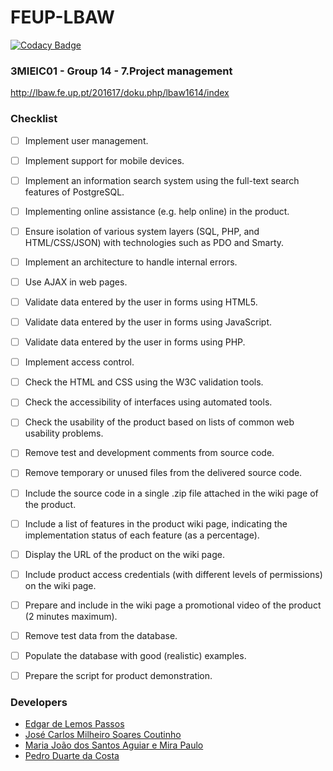 # FEUP-LBAW

[![Codacy Badge](https://api.codacy.com/project/badge/Grade/7eecef04939b4eca9350a3a964269bee)](https://www.codacy.com?utm_source=github.com&amp;utm_medium=referral&amp;utm_content=pedro-c/FEUP-LBAW&amp;utm_campaign=Badge_Grade)

### 3MIEIC01 - Group 14 - 7.Project management
http://lbaw.fe.up.pt/201617/doku.php/lbaw1614/index

### Checklist

- [ ] Implement user management.

- [ ] Implement support for mobile devices.

- [ ] Implement an information search system using the full-text search features of PostgreSQL.

- [ ] Implementing online assistance (e.g. help online) in the product.

- [ ] Ensure isolation of various system layers (SQL, PHP, and HTML/CSS/JSON) with technologies such as PDO and Smarty.

- [ ] Implement an architecture to handle internal errors.

- [ ] Use AJAX in web pages.

- [ ] Validate data entered by the user in forms using HTML5.

- [ ] Validate data entered by the user in forms using JavaScript.

- [ ] Validate data entered by the user in forms using PHP.

- [ ] Implement access control.

- [ ] Check the HTML and CSS using the W3C validation tools.

- [ ] Check the accessibility of interfaces using automated tools.

- [ ] Check the usability of the product based on lists of common web usability problems.

- [ ] Remove test and development comments from source code.

- [ ] Remove temporary or unused files from the delivered source code.

- [ ] Include the source code in a single .zip file attached in the wiki page of the product.

- [ ] Include a list of features in the product wiki page, indicating the implementation status of each feature (as a percentage).

- [ ] Display the URL of the product on the wiki page.

- [ ] Include product access credentials (with different levels of permissions) on the wiki page.

- [ ] Prepare and include in the wiki page a promotional video of the product (2 minutes maximum).

- [ ] Remove test data from the database.

- [ ] Populate the database with good (realistic) examples.

- [ ] Prepare the script for product demonstration.

### Developers
* [Edgar de Lemos Passos](https://github.com/epassos26)
* [José Carlos Milheiro Soares Coutinho](https://github.com/ZeCarlosCoutinho)
* [Maria João dos Santos Aguiar e Mira Paulo](https://github.com/MariaJoaoMiraPaulo)
* [Pedro Duarte da Costa](https://github.com/pedro-c)
